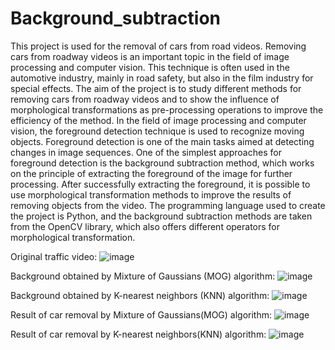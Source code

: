 # Background_subtraction

This project is used for the removal of cars from road videos. Removing cars from roadway videos is an important topic in the field of image processing and computer vision. This technique is often used in the automotive industry, mainly in road safety, but also in the film industry for special effects. The aim of the project is to study different methods for removing cars from roadway videos and to show the influence of morphological transformations as pre-processing operations to improve the efficiency of the method.
In the field of image processing and computer vision, the foreground detection technique is used to recognize moving objects. Foreground detection is one of the main tasks aimed at detecting changes in image sequences.
One of the simplest approaches for foreground detection is the background subtraction method, which works on the principle of extracting the foreground of the image for further processing. After successfully extracting the foreground, it is possible to use morphological transformation methods to improve the results of removing objects from the video.
The programming language used to create the project is Python, and the background subtraction methods are taken from the OpenCV library, which also offers different operators for morphological transformation.

Original traffic video:
![image](https://github.com/MateoTokic/Background_subtraction/assets/73400469/8a87bfc7-2af5-4d6f-932c-b0e45b5440d4)

Background obtained by Mixture of Gaussians (MOG) algorithm:
![image](https://github.com/MateoTokic/Background_subtraction/assets/73400469/b90bd62a-da14-4c95-8104-3454333fedae)


Background obtained by K-nearest neighbors (KNN) algorithm:
![image](https://github.com/MateoTokic/Background_subtraction/assets/73400469/aca0bf33-5e2c-46fb-8767-60f8c0c49b9b)



Result of car removal by Mixture of Gaussians(MOG) algorithm:
![image](https://github.com/MateoTokic/Background_subtraction/assets/73400469/2c3d25ef-12b1-4d86-ab4a-b389b0a4140b)

Result of car removal by K-nearest neighbors(KNN) algorithm:
![image](https://github.com/MateoTokic/Background_subtraction/assets/73400469/d0b11709-ce79-4af5-a3e6-39d48d4768c6)
